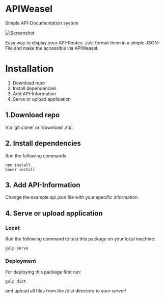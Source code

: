 # APIWeasel
Simple API-Documentation system

![Screenshot](http://img.themihel.me/APIWeasel/apiScreen.jpg)

Easy way to display your API-Routes. Just format them in a simple JSON-File and make the accessible via APIWeasel.

# Installation
1. Download repo
2. Install dependencies
3. Add API-Information
4. Serve or upload application

## 1.Download repo
Via 'git clone' or 'download .zip'.

## 2. Install dependencies
Run the following commands
```
npm install
bower install
```

## 3. Add API-Information
Change the example api.json file with your specific information.

## 4. Serve or upload application
### Local:
Run the following command to test this package on your local machine:
```
gulp serve
```
### Deployment
For deploying this package first run:
```
gulp dist
```
and upload all files from the /dist directory to your server!
